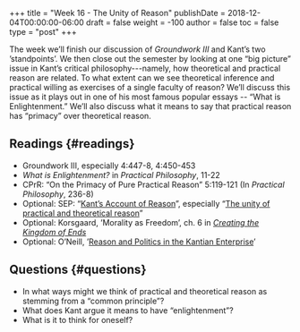 +++
title = "Week 16 - The Unity of Reason"
publishDate = 2018-12-04T00:00:00-06:00
draft = false
weight = -100
author = false
toc = false
type = "post"
+++

The week we&rsquo;ll finish our discussion of _Groundwork III_ and Kant&rsquo;s two &rsquo;standpoints&rsquo;. We then close out the semester by looking at one &ldquo;big picture&rdquo; issue in Kant&rsquo;s critical philosophy---namely, how theoretical and practical reason are related. To what extent can we see theoretical inference and practical willing as exercises of a single faculty of reason? We&rsquo;ll discuss this issue as it plays out in one of his most famous popular essays -- &ldquo;What is Enlightenment.&rdquo; We&rsquo;ll also discuss what it means to say that practical reason has &ldquo;primacy&rdquo; over theoretical reason.


## Readings {#readings}

-   Groundwork III, especially 4:447-8, 4:450-453
-   _What is Enlightenment?_ in _Practical Philosophy_, 11-22
-   CPrR: &ldquo;On the Primacy of Pure Practical Reason&rdquo; 5:119-121 (In _Practical Philosophy_, 236-8)
-   Optional: SEP: &ldquo;[Kant&rsquo;s Account of Reason](https://plato.stanford.edu/entries/kant-reason/)&rdquo;, especially &ldquo;[The unity of practical and theoretical reason](https://plato.stanford.edu/entries/kant-reason/#UniThePraRea)&rdquo;
-   Optional: Korsgaard, &rsquo;Morality as Freedom&rsquo;, ch. 6 in [_Creating the Kingdom of Ends_](https://www.dropbox.com/s/13h4vph1n6ke5qi/korsgaard1996a%5Fcreating%5Fthe%5Fkingdom%5Fof%5Fends.pdf?dl=0)
-   Optional: O&rsquo;Neill, &rsquo;[Reason and Politics in the Kantian Enterprise](https://www.dropbox.com/s/hh5ggimlujamfm6/oneill1989-ch1%5FReason%5Fand%5FPolitics%5Fin%5Fthe%5FKantian%5FEnterprise.pdf?dl=0)&rsquo;


## Questions {#questions}

-   In what ways might we think of practical and theoretical reason as stemming
    from a &ldquo;common principle&rdquo;?
-   What does Kant argue it means to have &ldquo;enlightenment&rdquo;?
-   What is it to think for oneself?
